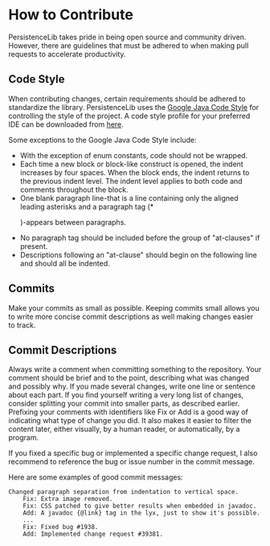 How to Contribute
==============
PersistenceLib takes pride in being open source and community driven.  However, there are guidelines that must be adhered to when making pull requests to accelerate productivity.

Code Style
--------------
When contributing changes, certain requirements should be adhered to standardize the library.  PersistenceLib uses the [Google Java Code Style](http://google-styleguide.googlecode.com/svn/trunk/javaguide.html) for controlling the style of the project.  A code style profile for your preferred IDE can be downloaded from [here](https://code.google.com/p/google-styleguide/source/browse/trunk/).

Some exceptions to the Google Java Code Style include:
* With the exception of enum constants, code should not be wrapped.
* Each time a new block or block-like construct is opened, the indent increases by four spaces. When the block ends, the indent returns to the previous indent level. The indent level applies to both code and comments throughout the block.
* One blank paragraph line-that is a line containing only the aligned leading asterisks and a paragraph tag (* <p>)-appears between paragraphs.
* No paragraph tag should be included before the group of "at-clauses" if present.
* Descriptions following an "at-clause" should begin on the following line and should all be indented.

Commits
--------------
Make your commits as small as possible.  Keeping commits small allows you to write more concise commit descriptions as well making changes easier to track.

Commit Descriptions
--------------
Always write a comment when committing something to the repository. Your comment should be brief and to the point, describing what was changed and possibly why. If you made several changes, write one line or sentence about each part. If you find yourself writing a very long list of changes, consider splitting your commit into smaller parts, as described earlier. Prefixing your comments with identifiers like Fix or Add is a good way of indicating what type of change you did. It also makes it easier to filter the content later, either visually, by a human reader, or automatically, by a program.

If you fixed a specific bug or implemented a specific change request, I also recommend to reference the bug or issue number in the commit message.

Here are some examples of good commit messages:

	Changed paragraph separation from indentation to vertical space.
		Fix: Extra image removed.
		Fix: CSS patched to give better results when embedded in javadoc.
		Add: A javadoc {@link} tag in the lyx, just to show it's possible.
		...
		Fix: Fixed bug #1938.
		Add: Implemented change request #39381.
    